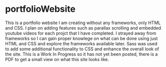 # portfolioWebsite
This is a portfolio website I am creating without any frameworks, only HTML and CSS. I plan on adding features such as parallax scrolling and embedded youtube videos for each projct that I have completed. I strayed away from frameworks so I can gain proper knowlege on what can be done using just HTML and CSS and explore the frameworks available later. Sass was used to add some additional functionality to CSS and enhance the overall look of the site. This is a Work In Progress so it has not yet been posted, there is a PDF to get a small view on what this site looks like.
